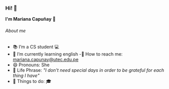 ### Hi! 👋


**I'm Mariana Capuñay** :raising_hand:

###### About me

- :books: I’m  a CS student  :computer:
- 🌱 I’m currently learning english
-:email: How to reach me: mariana.capunay@utec.edu.pe
- 😄 Pronouns: She
- :pencil: Life Phrase: *"I don't need special days in order to be grateful for each thing I have"* 
- :pushpin: Things to do: :mortar_board: 
